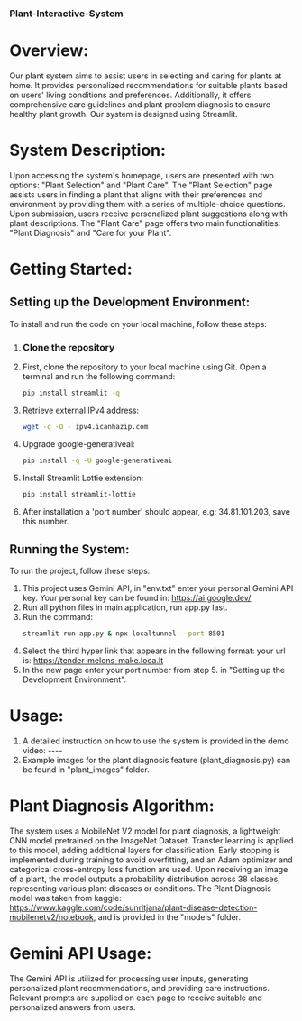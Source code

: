### Plant-Interactive-System
# Overview:
Our plant system aims to assist users in selecting and caring for plants at home. It provides personalized recommendations for suitable plants based on users' living conditions and preferences. Additionally, it offers comprehensive care guidelines and plant problem diagnosis to ensure healthy plant growth.
Our system is designed using Streamlit. 

# System Description:
Upon accessing the system's homepage, users are presented with two options: "Plant Selection" and "Plant Care". The "Plant Selection" page assists users in finding a plant that aligns with their preferences and environment by providing them with a series of multiple-choice questions. Upon submission, users receive personalized plant suggestions along with plant descriptions. The "Plant Care" page offers two main functionalities: "Plant Diagnosis" and "Care for your Plant".

# Getting Started:
## Setting up the Development Environment:
To install and run the code on your local machine, follow these steps:
1. ### Clone the repository
1. First, clone the repository to your local machine using Git. Open a terminal and run the following command:
    ```bash
    pip install streamlit -q
    ```
2. Retrieve external IPv4 address:
    ```bash
    wget -q -O - ipv4.icanhazip.com
    ```
3. Upgrade google-generativeai:
    ```bash
    pip install -q -U google-generativeai
    ```
4. Install Streamlit Lottie extension:
    ```bash
    pip install streamlit-lottie
    ```
5. After installation a 'port number' should appear, e.g: 34.81.101.203, save this number.
   
## Running the System: 
To run the project, follow these steps: 
1. This project uses Gemini API, in "env.txt" enter your personal Gemini API key.
   Your personal key can be found in: https://ai.google.dev/
1. Run all python files in main application, run app.py last.
2. Run the command:
   ```bash
   streamlit run app.py & npx localtunnel --port 8501
   ```
3. Select the third hyper link that appears in the following format: your url is: https://tender-melons-make.loca.lt
4. In the new page enter your port number from step 5. in "Setting up the Development Environment".

# Usage:
1. A detailed instruction on how to use the system is provided in the demo video: ----
2. Example images for the plant diagnosis feature (plant_diagnosis.py) can be found in "plant_images" folder.

# Plant Diagnosis Algorithm:
The system uses a MobileNet V2 model for plant diagnosis, a lightweight CNN model pretrained on the ImageNet Dataset. Transfer learning is applied to this model, adding additional layers for classification. Early stopping is implemented during training to avoid overfitting, and an Adam optimizer and categorical cross-entropy loss function are used. Upon receiving an image of a plant, the model outputs a probability distribution across 38 classes, representing various plant diseases or conditions. The Plant Diagnosis model was taken from kaggle: https://www.kaggle.com/code/sunritjana/plant-disease-detection-mobilenetv2/notebook, and is provided in the "models" folder.
 

# Gemini API Usage:
The Gemini API is utilized for processing user inputs, generating personalized plant recommendations, and providing care instructions. Relevant prompts are supplied on each page to receive suitable and personalized answers from users.


 
